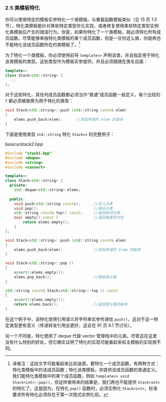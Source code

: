 ### 2.5    类模板特化

你可以使用特定的模板实参特化一个类模板。与重载函数模板类似（见 15 页 1.5 节），特化类模板能针对某些特定类型优化实现，或者修复使用某些特定类型实例化类模板后产生的错误行为。但是，如果你特化了一个类模板，就必须特化所有成员函数。尽管能够单独特化类模板的某个成员函数，但是一旦你这么做，你就再也不能特化该成员函数所在的类模板了。[^1]

[^1]:译者注：这段文字可能看起来比较迷惑。要特化一个成员函数，有两种方式：特化类模板中的该成员函数；特化该类模板，并提供该成员函数的普通定义。我们能特化类模板中的某个成员函数，例如 `template<> void Stack<int>::pop()`，但这样做带来的结果是，我们再也不能提供 `Stack<int>` 的特化了。这是因为，在特化 `pop()` 函数时，必须实例化 `Stack<int>`，标准要求所有特化必须存在于第一次隐式实例化前。

为了特化一个类模板，你必须使用前导 `template<>` 声明该类，并且指定用于特化该类模板的类型。这些类型作为模板实参提供，并且必须跟随在类名后面：

```c++
template<>
class Stack<std::string> {
  ...
};
```

对于这些特化，其任何成员函数都必须当作“普通”成员函数一般定义，每个出现的 `T` 都必须被替换为用于特化的类型：

```c++
void Stack<std::string>::push (std::string const& elem)
{
    elems.push_back(elem);		//添加传递的 elem 的副本
}
```

下面是使用类型 `std::string` 特化 `Stack<>` 的完整例子：

*basics/stack2.hpp*

```c++
#include "stack1.hpp"
#include <deque>
#include <string>
#include <cassert>

template<>
class Stack<std::string> {
  private:
    std::deque<std::string> elems;
    
  public:
    void push(std::string const&);      //压入元素
    void pop();                         //弹出元素
    std::string const& top() const;     //返回栈顶元素
    bool empty() const {                //返回栈是否为空
        return elems.empty();
    }
};

void Stack<std::string>::push (std::string const& elem)
{
    elems.push_back(elem);              //添加传递的 elem 的副本
}

void Stack<std::string>::pop ()
{
    assert(!elems.empty());
    elems.pop_back();                   //移除尾元素
}

std::string const& Stack<std::string>::top () const
{
    assert(!elems.empty());
    return elems.back();                //返回尾元素的副本
}
```

在这个例子中，该特化使用引用语义将字符串实参传递给 `push()`，这对于这一特定类型更有意义（传递转发引用会更好，这会在 91 页 6.1 节讨论）。

另一个不同是，特化使用了 deque 代替 vector 管理栈中的元素。尽管这在这里没有什么特别的好处，但它确实证明了特化的实现可能看起来和主模板的实现很不同。